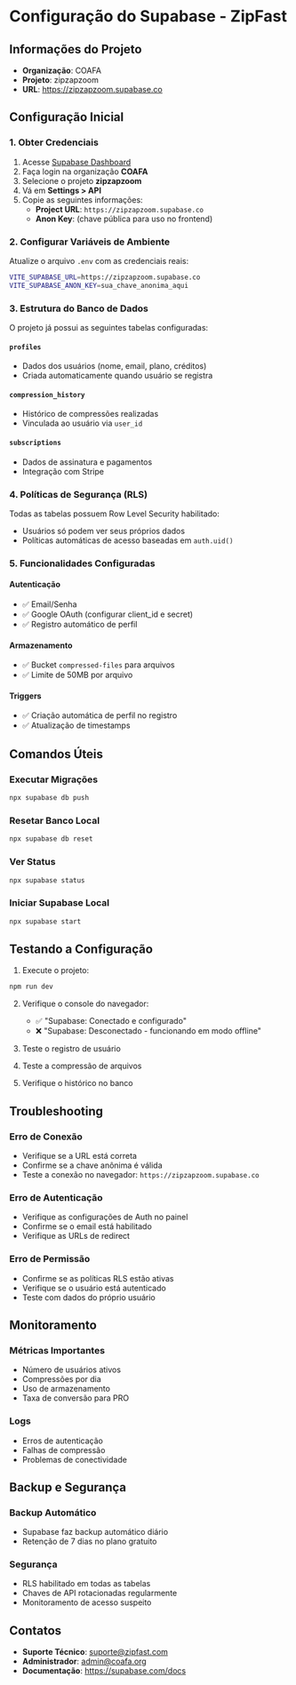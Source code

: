 # Configuração do Supabase - ZipFast

## Informações do Projeto

- **Organização**: COAFA
- **Projeto**: zipzapzoom
- **URL**: https://zipzapzoom.supabase.co

## Configuração Inicial

### 1. Obter Credenciais

1. Acesse [Supabase Dashboard](https://supabase.com/dashboard)
2. Faça login na organização **COAFA**
3. Selecione o projeto **zipzapzoom**
4. Vá em **Settings > API**
5. Copie as seguintes informações:
   - **Project URL**: `https://zipzapzoom.supabase.co`
   - **Anon Key**: (chave pública para uso no frontend)

### 2. Configurar Variáveis de Ambiente

Atualize o arquivo `.env` com as credenciais reais:

```bash
VITE_SUPABASE_URL=https://zipzapzoom.supabase.co
VITE_SUPABASE_ANON_KEY=sua_chave_anonima_aqui
```

### 3. Estrutura do Banco de Dados

O projeto já possui as seguintes tabelas configuradas:

#### `profiles`
- Dados dos usuários (nome, email, plano, créditos)
- Criada automaticamente quando usuário se registra

#### `compression_history`
- Histórico de compressões realizadas
- Vinculada ao usuário via `user_id`

#### `subscriptions`
- Dados de assinatura e pagamentos
- Integração com Stripe

### 4. Políticas de Segurança (RLS)

Todas as tabelas possuem Row Level Security habilitado:
- Usuários só podem ver seus próprios dados
- Políticas automáticas de acesso baseadas em `auth.uid()`

### 5. Funcionalidades Configuradas

#### Autenticação
- ✅ Email/Senha
- ✅ Google OAuth (configurar client_id e secret)
- ✅ Registro automático de perfil

#### Armazenamento
- ✅ Bucket `compressed-files` para arquivos
- ✅ Limite de 50MB por arquivo

#### Triggers
- ✅ Criação automática de perfil no registro
- ✅ Atualização de timestamps

## Comandos Úteis

### Executar Migrações
```bash
npx supabase db push
```

### Resetar Banco Local
```bash
npx supabase db reset
```

### Ver Status
```bash
npx supabase status
```

### Iniciar Supabase Local
```bash
npx supabase start
```

## Testando a Configuração

1. Execute o projeto:
```bash
npm run dev
```

2. Verifique o console do navegador:
   - ✅ "Supabase: Conectado e configurado"
   - ❌ "Supabase: Desconectado - funcionando em modo offline"

3. Teste o registro de usuário
4. Teste a compressão de arquivos
5. Verifique o histórico no banco

## Troubleshooting

### Erro de Conexão
- Verifique se a URL está correta
- Confirme se a chave anônima é válida
- Teste a conexão no navegador: `https://zipzapzoom.supabase.co`

### Erro de Autenticação
- Verifique as configurações de Auth no painel
- Confirme se o email está habilitado
- Verifique as URLs de redirect

### Erro de Permissão
- Confirme se as políticas RLS estão ativas
- Verifique se o usuário está autenticado
- Teste com dados do próprio usuário

## Monitoramento

### Métricas Importantes
- Número de usuários ativos
- Compressões por dia
- Uso de armazenamento
- Taxa de conversão para PRO

### Logs
- Erros de autenticação
- Falhas de compressão
- Problemas de conectividade

## Backup e Segurança

### Backup Automático
- Supabase faz backup automático diário
- Retenção de 7 dias no plano gratuito

### Segurança
- RLS habilitado em todas as tabelas
- Chaves de API rotacionadas regularmente
- Monitoramento de acesso suspeito

## Contatos

- **Suporte Técnico**: suporte@zipfast.com
- **Administrador**: admin@coafa.org
- **Documentação**: https://supabase.com/docs